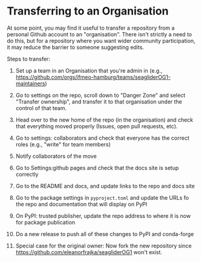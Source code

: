 Transferring to an Organisation
===============================

At some point, you may find it useful to transfer a repository from a personal Github account to an "organisation".  There isn't strictly a need to do this, but for a repository where you want wider community participation, it may reduce the barrier to someone suggesting edits.

Steps to transfer:

1. Set up a team in an Organisation that you're admin in (e.g., https://github.com/orgs/ifmeo-hamburg/teams/seagliderOG1-maintainers)

2. Go to settings on the repo, scroll down to "Danger Zone" and select "Transfer ownership", and transfer it to that organisation under the control of that team.

3. Head over to the new home of the repo (in the organisation) and check that everything moved properly (Issues, open pull requests, etc).

4. Go to settings: collaborators and check that everyone has the correct roles (e.g., "write" for team members)

5. Notify collaborators of the move

6. Go to Settings:github pages and check that the docs site is setup correctly

7. Go to the README and docs, and update links to the repo and docs site

8. Go to the package settings in `pyproject.toml` and update the URLs fo the repo and documentation that will display on PyPI

9. On PyPI: trusted publisher, update the repo address to where it is now for package publication

10. Do a new release to push all of these changes to PyPI and conda-forge

11. Special case for the original owner: Now fork the new repository since https://github.com/eleanorfrajka/seagliderOG1 won't exist.

